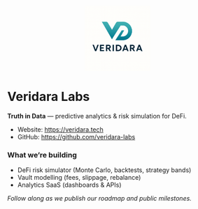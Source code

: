 <p align="center">
  <picture>
    <!-- Dark theme -->
    <source media="(prefers-color-scheme: dark)" srcset="../profile/logo_dark.png">
    <!-- Light theme (fallback) -->
    <img src="../profile/logo_light.png" alt="Veridara" height="150">
  </picture>
</p>

# Veridara Labs
**Truth in Data** — predictive analytics & risk simulation for DeFi.

- Website: https://veridara.tech  
- GitHub: https://github.com/veridara-labs

### What we’re building
- DeFi risk simulator (Monte Carlo, backtests, strategy bands)
- Vault modelling (fees, slippage, rebalance)
- Analytics SaaS (dashboards & APIs)

*Follow along as we publish our roadmap and public milestones.*
